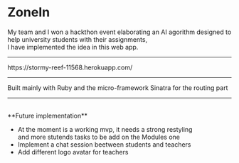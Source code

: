 # ZoneIn


My team and I won a hackthon event elaborating an AI agorithm designed to help university students with their assignments,<br> I have implemented the idea in this web app.<br>
<hr>
https://stormy-reef-11568.herokuapp.com/
<hr>
Built mainly with Ruby and the micro-framework Sinatra for the routing part 

<hr>
<br>
**Future implementation** <br>

  * At the moment is a working mvp, it needs a strong restyling <br>
    and more stutends tasks to be add on the Modules one
  * Implement a chat session beetween students and teachers
  * Add different logo avatar for teachers
